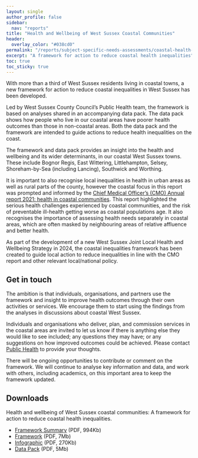 ```yaml
---
layout: single
author_profile: false
sidebar:
  nav: "reports"
title: "Health and Wellbeing of West Sussex Coastal Communities"
header:
  overlay_color: "#038cd0"
permalink: "/reports/subject-specific-needs-assessments/coastal-health-inequalities/"
excerpt: "A framework for action to reduce coastal health inequalities"
toc: true
toc_sticky: true
---
```

With more than a third of West Sussex residents living in coastal towns, a new framework for action to reduce coastal inequalities in West Sussex has been developed. 

Led by West Sussex County Council’s Public Health team, the framework is based on analyses shared in an accompanying data pack. The data pack shows how people who live in our coastal areas have poorer health outcomes than those in non-coastal areas. Both the data pack and the framework are intended to guide actions to reduce health inequalities on the coast.

The framework and data pack provides an insight into the health and wellbeing and its wider determinants, in our coastal West Sussex towns. These include Bognor Regis, East Wittering, Littlehampton, Selsey, Shoreham-by-Sea (including Lancing), Southwick and Worthing.

It is important to also recognise local inequalities in health in urban areas as well as rural parts of the county, however the coastal focus in this report was prompted and informed by the [Chief Medical Officer’s (CMO) Annual report 2021: health in coastal communities](https://assets.publishing.service.gov.uk/government/uploads/system/uploads/attachment_data/file/1005217/cmo-annual_report-2021-health-in-coastal-communities-summary-and-recommendations-accessible.pdf). This report highlighted the serious health challenges experienced by coastal communities, and the risk of preventable ill-health getting worse as coastal populations age. It also recognises the importance of assessing health needs separately in coastal areas, which are often masked by neighbouring areas of relative affluence and better health.

As part of the development of a new West Sussex Joint Local Health and Wellbeing Strategy in 2024, the coastal inequalities framework has been created to guide local action to reduce inequalities in line with the CMO report and other relevant local/national policy.

## Get in touch

The ambition is that individuals, organisations, and partners use the framework and insight to improve health outcomes through their own activities or services. We encourage them to start using the findings from the analyses in discussions about coastal West Sussex.

Individuals and organisations who deliver, plan, and commission services in the coastal areas are invited to let us know if there is anything else they would like to see included; any questions they may have; or any suggestions on how improved outcomes could be achieved. Please contact <a href="mailto:publichealth@westsussex.gov.uk?subject=Coastal Health Inequalities Framework">Public Health</a> to provide your thoughts.

There will be ongoing opportunities to contribute or comment on the framework. We will continue to analyse key information and data, and work with others, including academics, on this important area to keep the framework updated.

## Downloads

Health and wellbeing of West Sussex coastal communities: A framework for action to reduce coastal health inequalities.
* [Framework Summary](/assets/core/west-sussex-coastal-inequalities-framework-summary-v1.pdf) (PDF, 994Kb)
* [Framework](/assets/core/west-sussex-coastal-inequalities-framework-v1.pdf) (PDF, 7Mb)
* [Infographic](/assets/core/west-sussex-coastal-inequalities-infographic-v1.pdf) (PDF, 270Kb)
* [Data Pack](/assets/core/west-sussex-coastal-inequalities-data-pack-v1.pdf) (PDF, 5Mb)
